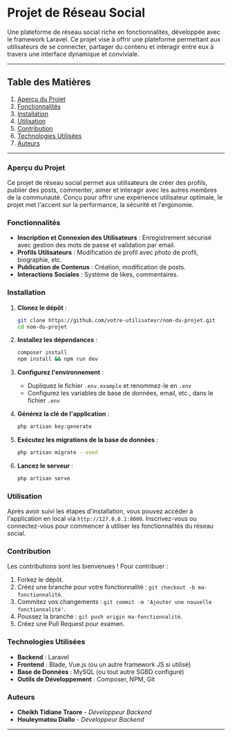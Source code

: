 # **Projet de Réseau Social**

Une plateforme de réseau social riche en fonctionnalités, développée avec le framework Laravel. Ce projet vise à offrir une plateforme permettant aux utilisateurs de se connecter, partager du contenu et interagir entre eux à travers une interface dynamique et conviviale.

---

## **Table des Matières**
1. [Aperçu du Projet](#aperçu-du-projet)
2. [Fonctionnalités](#fonctionnalités)
3. [Installation](#installation)
4. [Utilisation](#utilisation)
5. [Contribution](#contribution)
6. [Technologies Utilisées](#technologies-utilisées)
7. [Auteurs](#auteurs)

---

### **Aperçu du Projet**
Ce projet de réseau social permet aux utilisateurs de créer des profils, publier des posts, commenter, aimer et interagir avec les autres membres de la communauté. Conçu pour offrir une expérience utilisateur optimale, le projet met l'accent sur la performance, la sécurité et l'ergonomie.

### **Fonctionnalités**
- **Inscription et Connexion des Utilisateurs** : Enregistrement sécurisé avec gestion des mots de passe et validation par email.
- **Profils Utilisateurs** : Modification de profil avec photo de profil, biographie, etc.
- **Publication de Contenus** : Création, modification de posts.
- **Interactions Sociales** : Système de likes, commentaires.
  
### **Installation**
1. **Clonez le dépôt** :
   ```bash
   git clone https://github.com/votre-utilisateur/nom-du-projet.git
   cd nom-du-projet
   ```

2. **Installez les dépendances** :
   ```bash
   composer install
   npm install && npm run dev
   ```

3. **Configurez l'environnement** :
   - Dupliquez le fichier `.env.example` et renommez-le en `.env`
   - Configurez les variables de base de données, email, etc., dans le fichier `.env`

4. **Générez la clé de l'application** :
   ```bash
   php artisan key:generate
   ```

5. **Exécutez les migrations de la base de données** :
   ```bash
   php artisan migrate --seed
   ```

6. **Lancez le serveur** :
   ```bash
   php artisan serve
   ```

### **Utilisation**
Après avoir suivi les étapes d'installation, vous pouvez accéder à l'application en local via `http://127.0.0.1:8000`. Inscrivez-vous ou connectez-vous pour commencer à utiliser les fonctionnalités du réseau social.

### **Contribution**
Les contributions sont les bienvenues ! Pour contribuer :
1. Forkez le dépôt.
2. Créez une branche pour votre fonctionnalité : `git checkout -b ma-fonctionnalité`.
3. Commitez vos changements : `git commit -m 'Ajouter une nouvelle fonctionnalité'`.
4. Poussez la branche : `git push origin ma-fonctionnalité`.
5. Créez une Pull Request pour examen.

### **Technologies Utilisées**
- **Backend** : Laravel
- **Frontend** : Blade, Vue.js (ou un autre framework JS si utilisé)
- **Base de Données** : MySQL (ou tout autre SGBD configuré)
- **Outils de Développement** : Composer, NPM, Git

### **Auteurs**
- **Cheikh Tidiane Traore** - *Développeur Backend*
- **Houleymatou Diallo** - *Développeur Backend*

---
